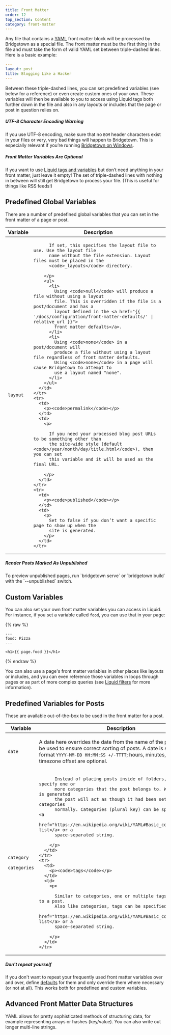 ```yaml
---
title: Front Matter
order: 12
top_section: Content
category: front-matter
---
```


Any file that contains a [YAML](https://yaml.org/) front matter block will be
processed by Bridgetown as a special file. The front matter must be the first thing
in the file and must take the form of valid YAML set between triple-dashed
lines. Here is a basic example:

```yaml
---
layout: post
title: Blogging Like a Hacker
---
```

Between these triple-dashed lines, you can set predefined variables (see below
for a reference) or even create custom ones of your own. These variables will
then be available to you to access using Liquid tags both further down in the
file and also in any layouts or includes that the page or post in question
relies on.

<div class="note warning">
  <h5>UTF-8 Character Encoding Warning</h5>
  <p>
    If you use UTF-8 encoding, make sure that no <code>BOM</code> header
    characters exist in your files or very, very bad things will happen to
    Bridgetown. This is especially relevant if you’re running
    <a href="{{ '/docs/installation/windows/' | relative_url }}">Bridgetown on Windows</a>.
  </p>
</div>

<div class="note">
  <h5>Front Matter Variables Are Optional</h5>
  <p>
    If you want to use <a href="{{ '/docs/variables/' | relative_url }}">Liquid tags and variables</a>
    but don’t need anything in your front matter, just leave it empty! The set
    of triple-dashed lines with nothing in between will still get Bridgetown to
    process your file. (This is useful for things like RSS feeds!)
  </p>
</div>

## Predefined Global Variables

There are a number of predefined global variables that you can set in the
front matter of a page or post.

<table class="settings biggest-output">
  <thead>
    <tr>
      <th>Variable</th>
      <th>Description</th>
    </tr>
  </thead>
  <tbody>
    <tr>
      <td>
        <p><code>layout</code></p>
      </td>
      <td>
        <p>

          If set, this specifies the layout file to use. Use the layout file
          name without the file extension. Layout files must be placed in the
          <code>_layouts</code> directory.

        </p>
        <ul>
          <li>
            Using <code>null</code> will produce a file without using a layout
            file. This is overridden if the file is a post/document and has a
            layout defined in the <a href="{{ '/docs/configuration/front-matter-defaults/' | relative_url }}">
            front matter defaults</a>.
          </li>
          <li>
            Using <code>none</code> in a post/document will
            produce a file without using a layout file regardless of front matter defaults.
            Using <code>none</code> in a page will cause Bridgetown to attempt to
            use a layout named "none".
          </li>
        </ul>
      </td>
    </tr>
    <tr>
      <td>
        <p><code>permalink</code></p>
      </td>
      <td>
        <p>

          If you need your processed blog post URLs to be something other than
          the site-wide style (default <code>/year/month/day/title.html</code>), then you can set
          this variable and it will be used as the final URL.

        </p>
      </td>
    </tr>
    <tr>
      <td>
        <p><code>published</code></p>
      </td>
      <td>
        <p>
          Set to false if you don’t want a specific page to show up when the
          site is generated.
        </p>
      </td>
    </tr>
  </tbody>
</table>

<div class="note">
  <h5>Render Posts Marked As Unpublished</h5>
  <p markdown="1">
    To preview unpublished pages, run `bridgetown serve` or `bridgetown build`
    with the `--unpublished` switch.
  </p>
</div>

## Custom Variables

You can also set your own front matter variables you can access in Liquid. For
instance, if you set a variable called `food`, you can use that in your page:

{% raw %}
```liquid
---
food: Pizza
---

<h1>{{ page.food }}</h1>
```
{% endraw %}

You can also use a page's front matter variables in other places like layouts or includes, and you can even reference those variables in loops through pages or as part of more complex queries (see [Liquid filters](/docs/liquid/filters/) for more information).

## Predefined Variables for Posts

These are available out-of-the-box to be used in the front matter for a post.

<table class="settings biggest-output">
  <thead>
    <tr>
      <th>Variable</th>
      <th>Description</th>
    </tr>
  </thead>
  <tbody>
    <tr>
      <td>
        <p><code>date</code></p>
      </td>
      <td>
        <p>
          A date here overrides the date from the name of the post. This can be
          used to ensure correct sorting of posts. A date is specified in the
          format <code>YYYY-MM-DD HH:MM:SS +/-TTTT</code>; hours, minutes, seconds, and timezone offset
          are optional.
        </p>
      </td>
    </tr>
    <tr>
      <td>
        <p><code>category</code></p>
        <p><code>categories</code></p>
      </td>
      <td>
        <p>

          Instead of placing posts inside of folders, you can specify one or
          more categories that the post belongs to. When the site is generated
          the post will act as though it had been set with these categories
          normally. Categories (plural key) can be specified as a <a
          href="https://en.wikipedia.org/wiki/YAML#Basic_components">YAML list</a> or a
          space-separated string.

        </p>
      </td>
    </tr>
    <tr>
      <td>
        <p><code>tags</code></p>
      </td>
      <td>
        <p>

          Similar to categories, one or multiple tags can be added to a post.
          Also like categories, tags can be specified as a <a
          href="https://en.wikipedia.org/wiki/YAML#Basic_components">YAML list</a> or a
          space-separated string.

        </p>
      </td>
    </tr>
  </tbody>
</table>

<div class="note">
  <h5>Don't repeat yourself</h5>
  <p>
    If you don't want to repeat your frequently used front matter variables
    over and over, define
    <a href="{{ '/docs/configuration/front-matter-defaults/' | relative_url }}" title="Front Matter defaults">defaults</a>
    for them and only override them where necessary (or not at all). This works
    both for predefined and custom variables.
  </p>
</div>

## Advanced Front Matter Data Structures

YAML allows for pretty sophisticated methods of structuring data, for example representing arrays or hashes (key/value). You can also write out longer multi-line strings.
